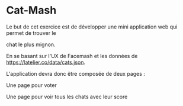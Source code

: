 # Cat-Mash

Le but de cet exercice est de développer une mini application web qui permet de trouver le

chat le plus mignon.

En se basant sur l'UX de Facemash et les données de https://latelier.co/data/cats.json.

L'application devra donc être composée de deux pages :

Une page pour voter

Une page pour voir tous les chats avec leur score
